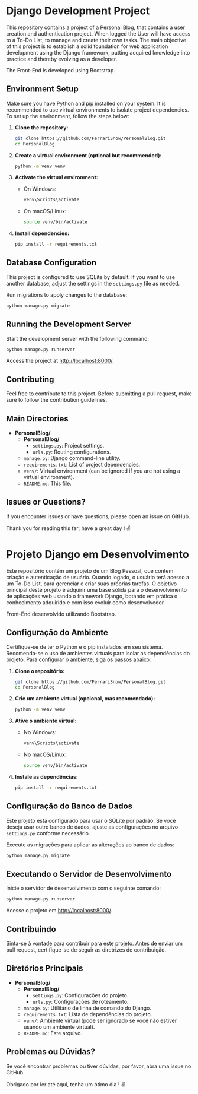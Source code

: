 # Django Development Project

This repository contains a project of a Personal Blog, that contains a user creation and authentication project. When logged the User will have access to a To-Do List, to manage and create their own tasks. The main objective of this project is to establish a solid foundation for web application development using the Django framework, putting acquired knowledge into practice and thereby evolving as a developer.

The Front-End is developed using Bootstrap.

## Environment Setup

Make sure you have Python and pip installed on your system. It is recommended to use virtual environments to isolate project dependencies. To set up the environment, follow the steps below:

1. **Clone the repository:**
   ```bash
   git clone https://github.com/FerrariSnow/PersonalBlog.git
   cd PersonalBlog
   ```

2. **Create a virtual environment (optional but recommended):**
   ```bash
   python -m venv venv
   ```

3. **Activate the virtual environment:**
   - On Windows:
     ```bash
     venv\Scripts\activate
     ```
   - On macOS/Linux:
     ```bash
     source venv/bin/activate
     ```

4. **Install dependencies:**
   ```bash
   pip install -r requirements.txt
   ```

## Database Configuration

This project is configured to use SQLite by default. If you want to use another database, adjust the settings in the `settings.py` file as needed.

Run migrations to apply changes to the database:
```bash
python manage.py migrate
```

## Running the Development Server

Start the development server with the following command:
```bash
python manage.py runserver
```

Access the project at [http://localhost:8000/](http://localhost:8000/).

## Contributing

Feel free to contribute to this project. Before submitting a pull request, make sure to follow the contribution guidelines.

## Main Directories

- **PersonalBlog/**
  - **PersonalBlog/**
    - `settings.py`: Project settings.
    - `urls.py`: Routing configurations.
  - `manage.py`: Django command-line utility.
  - `requirements.txt`: List of project dependencies.
  - `venv/`: Virtual environment (can be ignored if you are not using a virtual environment).
  - `README.md`: This file.

## Issues or Questions?

If you encounter issues or have questions, please open an issue on GitHub.

Thank you for reading this far; have a great day ! :v:



# Projeto Django em Desenvolvimento

Este repositório contém um projeto de um Blog Pessoal, que contem criação e autenticação de usuário. Quando logado, o usuário terá acesso a um To-Do List, para gerenciar e criar suas próprias tarefas. O objetivo principal deste projeto é adquirir uma base sólida para o desenvolvimento de aplicações web usando o framework Django, botando em prática o conhecimento adquirido e com isso evoluir como desenvolvedor.

Front-End desenvolvido utilizando Bootstrap.

## Configuração do Ambiente

Certifique-se de ter o Python e o pip instalados em seu sistema. Recomenda-se o uso de ambientes virtuais para isolar as dependências do projeto. Para configurar o ambiente, siga os passos abaixo:

1. **Clone o repositório:**
   ```bash
   git clone https://github.com/FerrariSnow/PersonalBlog.git
   cd PersonalBlog
   ```

2. **Crie um ambiente virtual (opcional, mas recomendado):**
   ```bash
   python -m venv venv
   ```

3. **Ative o ambiente virtual:**
   - No Windows:
     ```bash
     venv\Scripts\activate
     ```
   - No macOS/Linux:
     ```bash
     source venv/bin/activate
     ```

4. **Instale as dependências:**
   ```bash
   pip install -r requirements.txt
   ```

## Configuração do Banco de Dados

Este projeto está configurado para usar o SQLite por padrão. Se você deseja usar outro banco de dados, ajuste as configurações no arquivo `settings.py` conforme necessário.

Execute as migrações para aplicar as alterações ao banco de dados:
```bash
python manage.py migrate
```

## Executando o Servidor de Desenvolvimento

Inicie o servidor de desenvolvimento com o seguinte comando:
```bash
python manage.py runserver
```

Acesse o projeto em [http://localhost:8000/](http://localhost:8000/).

## Contribuindo

Sinta-se à vontade para contribuir para este projeto. Antes de enviar um pull request, certifique-se de seguir as diretrizes de contribuição.

## Diretórios Principais

- **PersonalBlog/**
  - **PersonalBlog/**
    - `settings.py`: Configurações do projeto.
    - `urls.py`: Configurações de roteamento.
  - `manage.py`: Utilitário de linha de comando do Django.
  - `requirements.txt`: Lista de dependências do projeto.
  - `venv/`: Ambiente virtual (pode ser ignorado se você não estiver usando um ambiente virtual).
  - `README.md`: Este arquivo.

## Problemas ou Dúvidas?

Se você encontrar problemas ou tiver dúvidas, por favor, abra uma issue no GitHub.

Obrigado por ler até aqui, tenha um ótimo dia ! :v:
